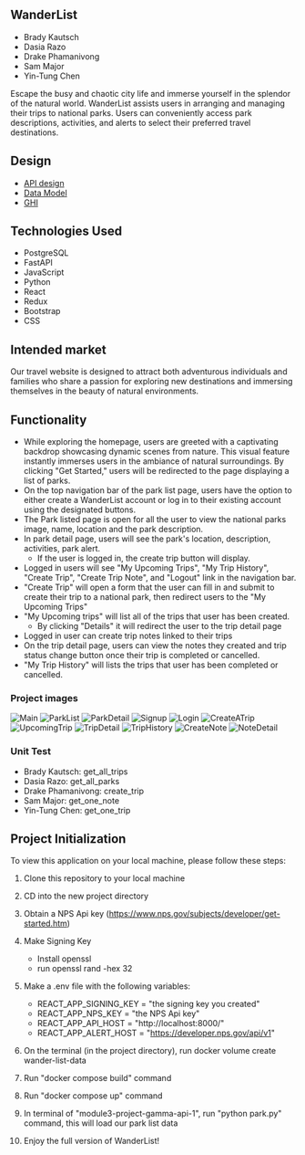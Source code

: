 ## WanderList

- Brady Kautsch
- Dasia Razo
- Drake Phamanivong
- Sam Major
- Yin-Tung Chen

Escape the busy and chaotic city life and immerse yourself in the splendor of the natural world. WanderList assists users in arranging and managing their trips to national parks. Users can conveniently access park descriptions, activities, and alerts to select their preferred travel destinations.

## Design

- [API design](docs/RestfulAPIs.MD)
- [Data Model](docs/Data-model.MD)
- [GHI](docs/Wireframe.MD)

## Technologies Used

- PostgreSQL
- FastAPI
- JavaScript
- Python
- React
- Redux
- Bootstrap
- CSS

## Intended market

Our travel website is designed to attract both adventurous individuals and families who share a passion for exploring new destinations and immersing themselves in the beauty of natural environments.

## Functionality

- While exploring the homepage, users are greeted with a captivating backdrop showcasing dynamic scenes from nature. This visual feature instantly immerses users in the ambiance of natural surroundings. By clicking "Get Started," users will be redirected to the page displaying a list of parks.
- On the top navigation bar of the park list page, users have the option to either create a WanderList account or log in to their existing account using the designated buttons.
- The Park listed page is open for all the user to view the national parks image, name, location and the park description.
- In park detail page, users will see the park's location, description, activities, park alert.
  - If the user is logged in, the create trip button will display.
- Logged in users will see "My Upcoming Trips", "My Trip History", "Create Trip", "Create Trip Note", and "Logout" link in the navigation bar.
- "Create Trip" will open a form that the user can fill in and submit to create their trip to a national park, then redirect users to the "My Upcoming Trips"
- "My Upcoming trips" will list all of the trips that user has been created.
  - By clicking "Details" it will redirect the user to the trip detail page
- Logged in user can create trip notes linked to their trips
- On the trip detail page, users can view the notes they created and trip status change button once their trip is completed or cancelled.
- "My Trip History" will lists the trips that user has been completed or cancelled.

### Project images

![Main](./Project_images/Main.png "Main")
![ParkList](./Project_images/parklist.png)
![ParkDetail](./Project_images/parkdetail.png)
![Signup](./Project_images/signup.png "Signup")
![Login](./Project_images/login.png "Login")
![CreateATrip](./Project_images/createTrip.png "CreateATrip")
![UpcomingTrip](./Project_images/UpcomingTrip.png "UpcomingTrip")
![TripDetail](./Project_images/TripDetail.png "TripDetail")
![TripHistory](./Project_images/TripHistory.png "TripHistory")
![CreateNote](./Project_images/createNote.png "CreateNote")
![NoteDetail](./Project_images/NoteDetail.png "NoteDetail")

### Unit Test

- Brady Kautsch: get_all_trips
- Dasia Razo: get_all_parks
- Drake Phamanivong: create_trip
- Sam Major: get_one_note
- Yin-Tung Chen: get_one_trip

## Project Initialization

To view this application on your local machine, please follow these steps:

1. Clone this repository to your local machine
2. CD into the new project directory
3. Obtain a NPS Api key (https://www.nps.gov/subjects/developer/get-started.htm)
4. Make Signing Key
   - Install openssl
   - run openssl rand -hex 32
5. Make a .env file with the following variables:

   - REACT_APP_SIGNING_KEY = "the signing key you created"
   - REACT_APP_NPS_KEY = "the NPS Api key"
   - REACT_APP_API_HOST = "http://localhost:8000/"
   - REACT_APP_ALERT_HOST = "https://developer.nps.gov/api/v1"

6. On the terminal (in the project directory), run docker volume create wander-list-data
7. Run "docker compose build" command
8. Run "docker compose up" command
9. In terminal of "module3-project-gamma-api-1", run "python park.py" command, this will load our park list data
10. Enjoy the full version of WanderList!
